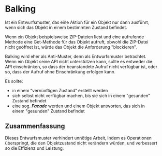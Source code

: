 # Balking

Ist ein Entwurfsmuster, das eine Aktion für ein Objekt nur dann ausführt, wenn sich das Objekt in einem bestimmten Zustand befindet.

Wenn ein Objekt beispielsweise ZIP-Dateien liest und eine aufrufende Methode eine Get-Methode für das Objekt aufruft, obwohl die ZIP-Datei nicht geöffnet ist, würde das Objekt die Anforderung "blockieren".

Balking wird eher als Anti-Muster, denn als Entwurfsmuster betrachtet. Wenn ein Objekt seine API nicht unterstützen kann, sollte es entweder die API einschränken, so dass der beanstandete Aufruf nicht verfügbar ist, oder so, dass der Aufruf ohne Einschränkung erfolgen kann. 

Es sollte:

* in einem "vernünftigen Zustand" erstellt werden
* sich selbst nicht verfügbar machen, bis sie sich in einem "gesunden" Zustand befindet
* eine sog. ***Facade*** werden und einem Objekt antworten, das sich in einem "gesunden" Zustand befindet

## Zusammenfassung

Dieses Entwurfsmuster verhindert unnötige Arbeit, indem es Operationen überspringt, die den Objektzustand nicht verändern würden, und verbessert so die Effizienz und Leistung.
